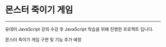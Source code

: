 # 몬스터 죽이기 게임

---

유데미 JavaScript 강의 수강 후 JavaScript 학습을 위해 진행한 프로젝트 입니다.

몬스터 죽이기 게임 구현 및 기능 추가 예정
